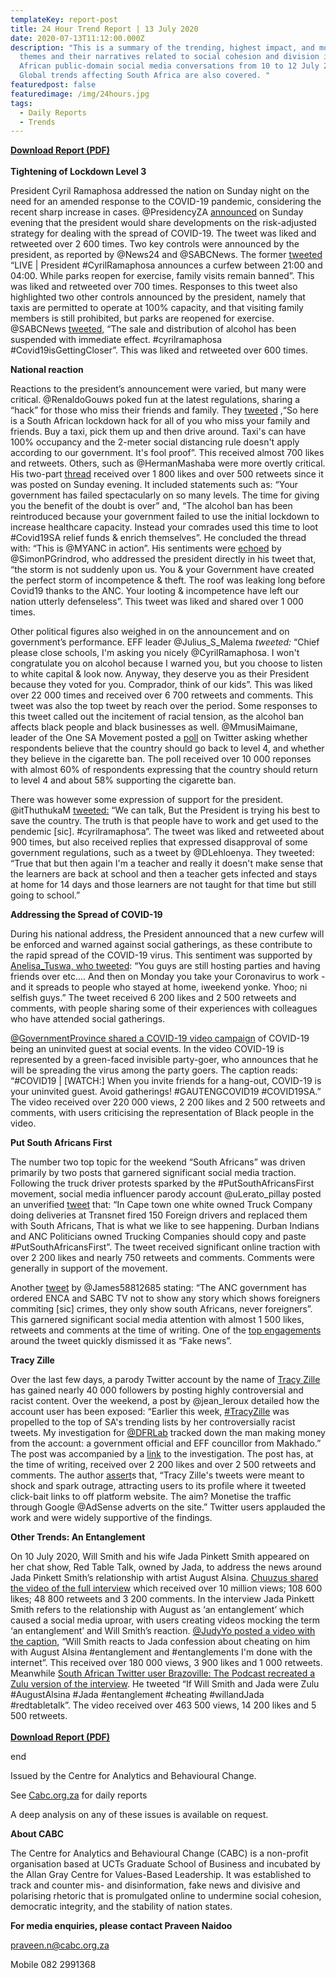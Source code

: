 ```yaml
---
templateKey: report-post
title: 24 Hour Trend Report | 13 July 2020
date: 2020-07-13T11:12:00.000Z
description: "This is a summary of the trending, highest impact, and most active
  themes and their narratives related to social cohesion and division in South
  African public-domain social media conversations from 10 to 12 July 2020.
  Global trends affecting South Africa are also covered. "
featuredpost: false
featuredimage: /img/24hours.jpg
tags:
  - Daily Reports
  - Trends
---
```

**[Download Report (PDF)](https://drive.google.com/u/1/uc?id=1Dx0JpOVo2Mz_rG4MP-VV_kqAHfHKo4RV&export=download)**\
\
**Tightening of Lockdown Level 3**

President Cyril Ramaphosa addressed the nation on Sunday night on the need for an amended response to the COVID-19 pandemic, considering the recent sharp increase in cases. @PresidencyZA [announced](https://twitter.com/PresidencyZA/status/1282332013693935616) on Sunday evening that the president would share developments on the risk-adjusted strategy for dealing with the spread of COVID-19. The tweet was liked and retweeted over 2 600 times. Two key controls were announced by the president, as reported by @News24 and @SABCNews. The former [tweeted](https://twitter.com/News24/status/1282383870499999744) “LIVE | President #CyrilRamaphosa announces a curfew between 21:00 and 04:00. While parks reopen for exercise, family visits remain banned”. This was liked and retweeted over 700 times. Responses to this tweet also highlighted two other controls announced by the president, namely that taxis are permitted to operate at 100% capacity, and that visiting family members is still prohibited, but parks are reopened for exercise. @SABCNews [tweeted,](https://twitter.com/SABCNews/status/1282383025410576384) “The sale and distribution of alcohol has been suspended with immediate effect. #cyrilramaphosa #Covid19isGettingCloser”. This was liked and retweeted over 600 times.

**National reaction**

Reactions to the president’s announcement were varied, but many were critical. @RenaldoGouws poked fun at the latest regulations, sharing a “hack” for those who miss their friends and family. They [tweeted](https://twitter.com/RenaldoGouws/status/1282395356345634816) ,“So here is a South African lockdown hack for all of you who miss your family and friends. Buy a taxi, pick them up and then drive around. Taxi's can have 100% occupancy and the 2-meter social distancing rule doesn't apply according to our government. It's fool proof”. This received almost 700 likes and retweets. Others, such as @HermanMashaba were more overtly critical. His two-part [thread](https://twitter.com/HermanMashaba/status/1282383240658071553) received over 1 800 likes and over 500 retweets since it was posted on Sunday evening. It included statements such as: “Your government has failed spectacularly on so many levels. The time for giving you the benefit of the doubt is over” and, “The alcohol ban has been reintroduced because your government failed to use the initial lockdown to increase healthcare capacity. Instead your comrades used this time to loot #Covid19SA relief funds & enrich themselves”. He concluded the thread with: “This is @MYANC in action”. His sentiments were [echoed](https://twitter.com/SimonPGrindrod/status/1282378416499630081) by @SimonPGrindrod, who addressed the president directly in his tweet that, “the storm is not suddenly upon us. You & your Government have created the perfect storm of incompetence & theft. The roof was leaking long before Covid19 thanks to the ANC. Your looting & incompetence have left our nation utterly defenseless”. This tweet was liked and shared over 1 000 times.

Other political figures also weighed in on the announcement and on government’s performance. EFF leader @Julius_S_Malema *tweeted:* “Chief please close schools, I'm asking you nicely @CyrilRamaphosa. I won't congratulate you on alcohol because I warned you, but you choose to listen to white capital & look now. Anyway, they deserve you as their President because they voted for you. Comprador, think of our kids”. This was liked over 22 000 times and received over 6 700 retweets and comments. This tweet was also the top tweet by reach over the period. Some responses to this tweet called out the incitement of racial tension, as the alcohol ban affects black people and black businesses as well. @MmusiMaimane, leader of the One SA Movement posted a [poll](https://www.google.com/url?q=https://twitter.com/MmusiMaimane/status/1282409664488132614?ref_src%3Dtwsrc%255Etfw%257Ctwcamp%255Etweetembed%257Ctwterm%255E1282413149044580352%257Ctwgr%255E%26ref_url%3Dhttps%253A%252F%252Fapp.brandwatch.com%252Fproject%252F1998284911%252Fdashboards%252F837213&sa=D&ust=1594627844909000&usg=AFQjCNF7XpP2WEnxZuFTl8--ntMcuv-HEA) on Twitter asking whether respondents believe that the country should go back to level 4, and whether they believe in the cigarette ban. The poll received over 10 000 reponses with almost 60% of respondents expressing that the country should return to level 4 and about 58% supporting the cigarette ban.

There was however some expression of support for the president. @itThuthukaM [tweeted:](https://www.google.com/url?q=https://twitter.com/itThuthukaM/status/1282384249870602241&sa=D&ust=1594627844892000&usg=AFQjCNFbZ13VB_YDfPOv2hk09HWShLF11g) “We can talk, But the President is trying his best to save the country. The truth is that people have to work and get used to the pendemic \[sic]. #cyrilramaphosa”. The tweet was liked and retweeted about 900 times, but also received replies that expressed disapproval of some government regulations, such as a tweet by @DLehloenya. They tweeted: “True that but then again I'm a teacher and really it doesn't make sense that the learners are back at school and then a teacher gets infected and stays at home for 14 days and those learners are not taught for that time but still going to school.”

**Addressing the Spread of COVID-19**

During his national address, the President announced that a new curfew will be enforced and warned against social gatherings, as these contribute to the rapid spread of the COVID-19 virus. This sentiment was supported by [Anelisa_Tuswa, who tweeted](https://twitter.com/anelisa_tuswa/status/1282217994878320640): “You guys are still hosting parties and having friends over etc.... And then on Monday you take your Coronavirus to work - and it spreads to people who stayed at home, iweekend yonke. Yhoo; ni selfish guys.” The tweet received 6 200 likes and 2 500 retweets and comments, with people sharing some of their experiences with colleagues who have attended social gatherings.

[@GovernmentProvince shared a COVID-19 video campaign](https://twitter.com/GautengProvince/status/1282266982935670784) of COVID-19 being an uninvited guest at social events. In the video COVID-19 is represented by a green-faced invisible party-goer, who announces that he will be spreading the virus among the party goers. The caption reads: “#COVID19 | \[WATCH:] When you invite friends for a hang-out, COVID-19 is your uninvited guest. Avoid gatherings! #GAUTENGCOVID19 #COVID19SA.” The video received over 220 000 views, 2 200 likes and 2 500 retweets and comments, with users criticising the representation of Black people in the video.

**Put South Africans First**

The number two top topic for the weekend “South Africans” was driven primarily by two posts that garnered significant social media traction. Following the truck driver protests sparked by the #PutSouthAfricansFirst movement, social media influencer parody account @uLerato_pillay posted an unverified [tweet](https://twitter.com/uLerato_pillay/status/1282003528299491328) that: “In Cape town one white owned Truck Company doing deliveries at Transnet fired 150 Foreign drivers and replaced them with South Africans, That is what we like to see happening. Durban Indians and ANC Politicians owned Trucking Companies should copy and paste #PutSouthAfricansFirst”. The tweet received significant online traction with over 2 200 likes and nearly 750 retweets and comments. Comments were generally in support of the movement.

Another [tweet](https://twitter.com/James58812685/status/1281993520887336960) by @James58812685 stating: “The ANC government has ordered ENCA and SABC TV not to show any story which shows foreigners commiting \[sic] crimes, they only show south Africans, never foreigners”. This garnered significant social media attention with almost 1 500 likes, retweets and comments at the time of writing. One of the [top engagements](https://twitter.com/SiphoKolanisi1/status/1282005038383214592) around the tweet quickly dismissed it as “Fake news”.

**Tracy Zille**

Over the last few days, a parody Twitter account by the name of [Tracy Zille](https://twitter.com/tracyzille) has gained nearly 40 000 followers by posting highly controversial and racist content. Over the weekend, a post by @jean_leroux detailed how the account user has been exposed: “Earlier this week, [\#TracyZille](https://twitter.com/hashtag/TracyZille?src=hashtag_click) was propelled to the top of SA's trending lists by her controversially racist tweets. My investigation for [@DFRLab](https://twitter.com/DFRLab) tracked down the man making money from the account: a government official and EFF councillor from Makhado.” The post was accompanied by a [link](https://medium.com/dfrlab/government-official-monetized-racial-tensions-on-south-african-social-media-d99b9f2b3995) to the investigation. The post has, at the time of writing, received over 2 200 likes and over 2 500 retweets and comments. The author [assert](https://twitter.com/jean_leroux/status/1281452114317914112)s that, “Tracy Zille's tweets were meant to shock and spark outrage, attracting users to its profile where it tweeted click-bait links to off platform website. The aim? Monetise the traffic through Google @AdSense adverts on the site.” Twitter users applauded the work and were widely supportive of the findings.

**Other Trends**[](<>)**: An Entanglement**

On 10 July 2020, Will Smith and his wife Jada Pinkett Smith appeared on her chat show, Red Table Talk, owned by Jada, to address the news around Jada Pinkett Smith’s relationship with artist August Alsina. [Chuuzus shared the video of the full interview](https://twitter.com/chuuzus/status/1281675581751545858) which received over 10 million views; 108 600 likes; 48 800 retweets and 3 200 comments. In the interview Jada Pinkett Smith refers to the relationship with August as ‘an entanglement’ which caused a social media uproar, with users creating videos mocking the term ‘an entanglement’ and Will Smith’s reaction. [@JudyYo posted a video with the caption](https://twitter.com/JudyYo_/status/1282021136885321728), “Will Smith reacts to Jada confession about cheating on him with August Alsina #entanglement and #entanglements I'm done with the internet”. This received over 180 000 views, 3 900 likes and 1 000 retweets. Meanwhile [South African Twitter user Brazoville: The Podcast recreated a Zulu version of the interview](https://twitter.com/NguweBrazo/status/1281915419847200769). He tweeted “If Will Smith and Jada were Zulu #AugustAlsina #Jada #entanglement #cheating #willandJada #redtabletalk”. The video received over 463 500 views, 14 200 likes and 5 500 retweets.\
\
**[Download Report (PDF)](https://drive.google.com/u/1/uc?id=1Dx0JpOVo2Mz_rG4MP-VV_kqAHfHKo4RV&export=download)**

end

Issued by the Centre for Analytics and Behavioural Change.

See [Cabc.org.za](http://cabc.org.za/) for daily reports

A deep analysis on any of these issues is available on request.

**About CABC**

The Centre for Analytics and Behavioural Change (CABC) is a non-profit organisation based at UCTs Graduate School of Business and incubated by the Allan Gray Centre for Values-Based Leadership. It was established to track and counter mis- and disinformation, fake news and divisive and polarising rhetoric that is promulgated online to undermine social cohesion, democratic integrity, and the stability of nation states.

**For media enquiries, please contact Praveen Naidoo**

[praveen.n@cabc.org.za](mailto:praveennaidoo123@gmail.com)

Mobile 082 2991368